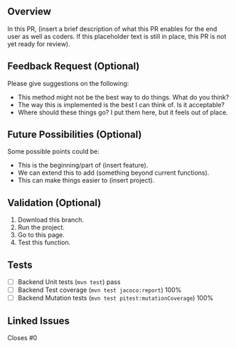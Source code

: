 ## Overview
<!--A paragraph of the PR and related content-->
In this PR, (insert a brief description of what this PR enables for the end user as well as coders. If this placeholder text is still in place, this PR is not yet ready for review).

## Feedback Request (Optional)
<!--Anywhere specific you want reviewers to take a look at and give suggestions. Delete if not needed.-->
Please give suggestions on the following:
- This method might not be the best way to do things. What do you think?
- The way this is implemented is the best I can think of. Is it acceptable?
- Where should these things go? I put them here, but it feels out of place.

## Future Possibilities (Optional)
<!--What do you think this project could become? Delete if not needed.-->
Some possible points could be:
- This is the beginning/part of (insert feature).
- We can extend this to add (something beyond current functions).
- This can make things easier to (insert project).

## Validation (Optional)
<!--Steps that someone else could take to make sure everything is working-->
1. Download this branch.
2. Run the project.
3. Go to this page.
4. Test this function.

## Tests
<!--Add any additional tests or required tests-->
- [ ] Backend Unit tests (`mvn test`) pass
- [ ] Backend Test coverage (`mvn test jacoco:report`) 100%
- [ ] Backend Mutation tests (`mvn test pitest:mutationCoverage`) 100% 

## Linked Issues
<!--Issues related to the PR-->
Closes #0
